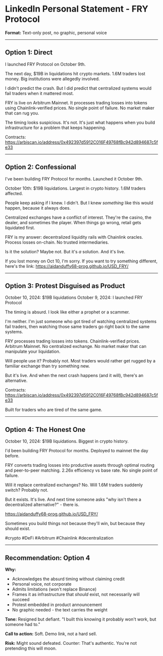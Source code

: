 # LinkedIn Personal Statement - FRY Protocol

**Format:** Text-only post, no graphic, personal voice

---

## Option 1: Direct

I launched FRY Protocol on October 9th.

The next day, $19B in liquidations hit crypto markets. 1.6M traders lost money. Big institutions were allegedly involved.

I didn't predict the crash. But I did predict that centralized systems would fail traders when it mattered most.

FRY is live on Arbitrum Mainnet. It processes trading losses into tokens using Chainlink-verified prices. No single point of failure. No market maker that can rug you.

The timing looks suspicious. It's not. It's just what happens when you build infrastructure for a problem that keeps happening.

Contracts: https://arbiscan.io/address/0x492397d5912C016F49768fBc942d894687c5fe33

---

## Option 2: Confessional

I've been building FRY Protocol for months. Launched it October 9th.

October 10th: $19B liquidations. Largest in crypto history. 1.6M traders affected.

People keep asking if I knew. I didn't. But I knew *something* like this would happen, because it always does.

Centralized exchanges have a conflict of interest. They're the casino, the dealer, and sometimes the player. When things go wrong, retail gets liquidated first.

FRY is my answer: decentralized liquidity rails with Chainlink oracles. Process losses on-chain. No trusted intermediaries.

Is it the solution? Maybe not. But it's *a* solution. And it's live.

If you lost money on Oct 10, I'm sorry. If you want to try something different, here's the link: https://aidanduffy68-prog.github.io/USD_FRY/

---

## Option 3: Protest Disguised as Product

October 10, 2024: $19B liquidations
October 9, 2024: I launched FRY Protocol

The timing is absurd. I look like either a prophet or a scammer.

I'm neither. I'm just someone who got tired of watching centralized systems fail traders, then watching those same traders go right back to the same systems.

FRY processes trading losses into tokens. Chainlink-verified prices. Arbitrum Mainnet. No centralized exchange. No market maker that can manipulate your liquidation.

Will people use it? Probably not. Most traders would rather get rugged by a familiar exchange than try something new.

But it's live. And when the next crash happens (and it will), there's an alternative.

Contracts: https://arbiscan.io/address/0x492397d5912C016F49768fBc942d894687c5fe33

Built for traders who are tired of the same game.

---

## Option 4: The Honest One

October 10, 2024: $19B liquidations. Biggest in crypto history.

I'd been building FRY Protocol for months. Deployed to mainnet the day before.

FRY converts trading losses into productive assets through optimal routing and peer-to-peer matching. 2.26x efficiency vs base rate. No single point of failure.

Will it replace centralized exchanges? No. Will 1.6M traders suddenly switch? Probably not.

But it exists. It's live. And next time someone asks "why isn't there a decentralized alternative?" - there is.

https://aidanduffy68-prog.github.io/USD_FRY/

Sometimes you build things not because they'll win, but because they should exist.

#crypto #DeFi #Arbitrum #Chainlink #decentralization

---

## Recommendation: Option 4

**Why:**
- Acknowledges the absurd timing without claiming credit
- Personal voice, not corporate
- Admits limitations (won't replace Binance)
- Frames it as infrastructure that *should* exist, not necessarily will succeed
- Protest embedded in product announcement
- No graphic needed - the text carries the weight

**Tone:** Resigned but defiant. "I built this knowing it probably won't work, but someone had to."

**Call to action:** Soft. Demo link, not a hard sell.

**Risk:** Might sound defeated. Counter: That's authentic. You're not pretending this will moon.
